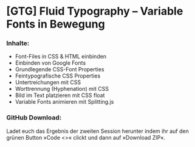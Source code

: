# [GTG] Fluid Typography – Variable Fonts in Bewegung

### Inhalte:
+ Font-Files in CSS & HTML einbinden
+ Einbinden von Google Fonts
+ Grundlegende CSS-Font Properties
+ Feintypografische CSS Properties
+ Untertreichungen mit CSS
+ Worttrennung (Hyphenation) mit CSS
+ Bild im Text platzieren mit CSS float
+ Variable Fonts animieren mit Splitting.js

### GitHub Download:
Ladet euch das Ergebnis der zweiten Session herunter indem ihr auf den grünen Button »Code <>« clickt und dann auf »Download ZIP«.

